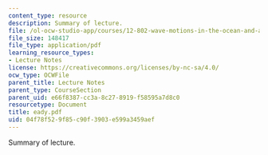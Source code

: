 ```yaml
---
content_type: resource
description: Summary of lecture.
file: /ol-ocw-studio-app/courses/12-802-wave-motions-in-the-ocean-and-atmosphere-spring-2004/04f78f529f85c90f3903e599a3459aef_eady.pdf
file_size: 148417
file_type: application/pdf
learning_resource_types:
- Lecture Notes
license: https://creativecommons.org/licenses/by-nc-sa/4.0/
ocw_type: OCWFile
parent_title: Lecture Notes
parent_type: CourseSection
parent_uid: e66f8387-cc3a-8c27-8919-f58595a7d8c0
resourcetype: Document
title: eady.pdf
uid: 04f78f52-9f85-c90f-3903-e599a3459aef
---
```

Summary of lecture.